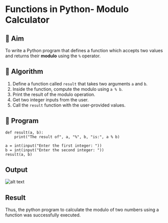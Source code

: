 # Functions in Python- Modulo Calculator

## 🎯 Aim
To write a Python program that defines a function which accepts two values and returns their **modulo** using the `%` operator.

## 🧠 Algorithm
1. Define a function called `result` that takes two arguments `a` and `b`.
2. Inside the function, compute the modulo using `a % b`.
3. Print the result of the modulo operation.
4. Get two integer inputs from the user.
5. Call the `result` function with the user-provided values.

## 🧾 Program
```
def result(a, b):
    print("The result of", a, "%", b, "is:", a % b)

a = int(input("Enter the first integer: "))
b = int(input("Enter the second integer: "))
result(a, b)
```

## Output

![alt text](../../Images2/m2-2.png)


## Result
Thus, the python program to calculate the modulo of two numbers using a function was successfully executed.
